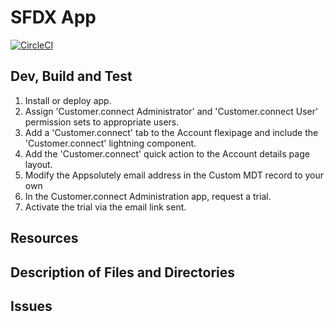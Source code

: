 # SFDX  App

[![CircleCI](https://circleci.com/gh/AppsolutelySalesforce/Customer.connect.svg?style=svg)](https://circleci.com/gh/AppsolutelySalesforce/Customer.connect)

## Dev, Build and Test
1. Install or deploy app.
2. Assign 'Customer.connect Administrator' and 'Customer.connect User' permission sets to appropriate users.
3. Add a 'Customer.connect' tab to the Account flexipage and include the 'Customer.connect' lightning component.
4. Add the 'Customer.connect' quick action to the Account details page layout.
5. Modify the Appsolutely email address in the Custom MDT record to your own
5. In the Customer.connect Administration app, request a trial.
6. Activate the trial via the email link sent.

## Resources


## Description of Files and Directories


## Issues


